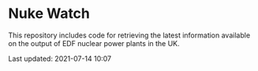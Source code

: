 # Nuke Watch

This repository includes code for retrieving the latest information available on the output of EDF nuclear power plants in the UK.

Last updated: 2021-07-14 10:07